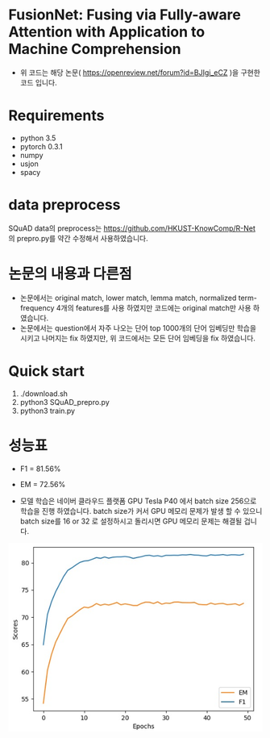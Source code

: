 # FusionNet: Fusing via Fully-aware Attention with Application to Machine Comprehension
* 위 코드는 해당 논문( https://openreview.net/forum?id=BJIgi_eCZ )을 구현한 코드 입니다.

# Requirements
* python 3.5
* pytorch 0.3.1
* numpy
* usjon
* spacy

# data preprocess
SQuAD data의 preprocess는 https://github.com/HKUST-KnowComp/R-Net 의 prepro.py를 약간 수정해서 사용하였습니다.

# 논문의 내용과 다른점
* 논문에서는 original match, lower match, lemma match, normalized term-frequency 4개의 features를 사용 하였지만 코드에는 original match만 사용 하였습니다.
* 논문에서는 question에서 자주 나오는 단어 top 1000개의 단어 임베딩만 학습을 시키고 나머지는 fix 하였지만, 위 코드에서는 모든 단어 임베딩을 fix 하였습니다.

# Quick start
1. ./download.sh
2. python3 SQuAD_prepro.py
3. python3 train.py

# 성능표
* F1 = 81.56%
* EM = 72.56%

* 모델 학습은 네이버 클라우드 플랫폼 GPU Tesla P40 에서 batch size 256으로 학습을 진행 하였습니다. batch size가 커서 GPU 메모리 문제가 발생 할 수 있으니 batch size를 16 or 32 로 설정하시고 돌리시면 GPU 메모리 문제는 해결될 겁니다.

![scores.jpg](./scores.jpg)
